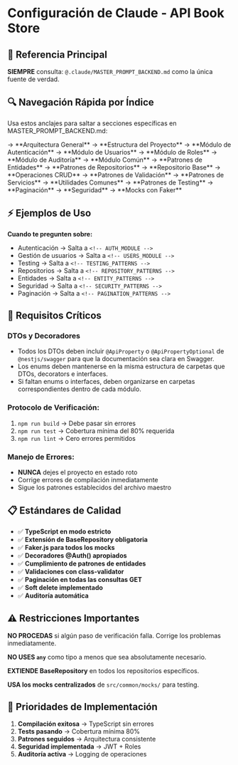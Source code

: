 # Configuración de Claude - API Book Store

## 🎯 Referencia Principal

**SIEMPRE** consulta: `@.claude/MASTER_PROMPT_BACKEND.md` como la única fuente de verdad.

## 🔍 Navegación Rápida por Índice

Usa estos anclajes para saltar a secciones específicas en MASTER_PROMPT_BACKEND.md:

<!-- ARCHITECTURE_OVERVIEW --> → **Arquitectura General**
<!-- PROJECT_STRUCTURE --> → **Estructura del Proyecto**
<!-- AUTH_MODULE --> → **Módulo de Autenticación**
<!-- USERS_MODULE --> → **Módulo de Usuarios**
<!-- ROLES_MODULE --> → **Módulo de Roles**
<!-- AUDIT_MODULE --> → **Módulo de Auditoría**
<!-- COMMON_MODULE --> → **Módulo Común**
<!-- ENTITY_PATTERNS --> → **Patrones de Entidades**
<!-- REPOSITORY_PATTERNS --> → **Patrones de Repositorios**
<!-- BASE_REPOSITORY --> → **Repositorio Base**
<!-- CRUD_OPERATIONS --> → **Operaciones CRUD**
<!-- VALIDATION_PATTERNS --> → **Patrones de Validación**
<!-- SERVICE_PATTERNS --> → **Patrones de Servicios**
<!-- UTILITY_PATTERNS --> → **Utilidades Comunes**
<!-- API_PATTERNS → **Patrones de API**
<!-- TESTING_PATTERNS --> → **Patrones de Testing**
<!-- PAGINATION_PATTERNS --> → **Paginación**
<!-- SECURITY_PATTERNS --> → **Seguridad**
<!-- FAKER_MOCKS --> → **Mocks con Faker**

## ⚡ Ejemplos de Uso

**Cuando te pregunten sobre:**

- Autenticación → Salta a `<!-- AUTH_MODULE -->`
- Gestión de usuarios → Salta a `<!-- USERS_MODULE -->`
- Testing → Salta a `<!-- TESTING_PATTERNS -->`
- Repositorios → Salta a `<!-- REPOSITORY_PATTERNS -->`
- Entidades → Salta a `<!-- ENTITY_PATTERNS -->`
- Seguridad → Salta a `<!-- SECURITY_PATTERNS -->`
- Paginación → Salta a `<!-- PAGINATION_PATTERNS -->`

## 🚨 Requisitos Críticos

### DTOs y Decoradores

- Todos los DTOs deben incluir `@ApiProperty` o `@ApiPropertyOptional` de `@nestjs/swagger` para que la documentación sea clara en Swagger.
- Los enums deben mantenerse en la misma estructura de carpetas que DTOs, decorators e interfaces.
- Si faltan enums o interfaces, deben organizarse en carpetas correspondientes dentro de cada módulo.

### Protocolo de Verificación:

1. `npm run build` → Debe pasar sin errores
2. `npm run test` → Cobertura mínima del 80% requerida
3. `npm run lint` → Cero errores permitidos

### Manejo de Errores:

- **NUNCA** dejes el proyecto en estado roto
- Corrige errores de compilación inmediatamente
- Sigue los patrones establecidos del archivo maestro

## 📋 Estándares de Calidad

- ✅ **TypeScript en modo estricto**
- ✅ **Extensión de BaseRepository obligatoria**
- ✅ **Faker.js para todos los mocks**
- ✅ **Decoradores @Auth() apropiados**
- ✅ **Cumplimiento de patrones de entidades**
- ✅ **Validaciones con class-validator**
- ✅ **Paginación en todas las consultas GET**
- ✅ **Soft delete implementado**
- ✅ **Auditoría automática**

## ⚠️ Restricciones Importantes

**NO PROCEDAS** si algún paso de verificación falla. Corrige los problemas inmediatamente.

**NO USES `any`** como tipo a menos que sea absolutamente necesario.

**EXTIENDE BaseRepository** en todos los repositorios específicos.

**USA los mocks centralizados** de `src/common/mocks/` para testing.

## 🎯 Prioridades de Implementación

1. **Compilación exitosa** → TypeScript sin errores
2. **Tests pasando** → Cobertura mínima 80%
3. **Patrones seguidos** → Arquitectura consistente
4. **Seguridad implementada** → JWT + Roles
5. **Auditoría activa** → Logging de operaciones
